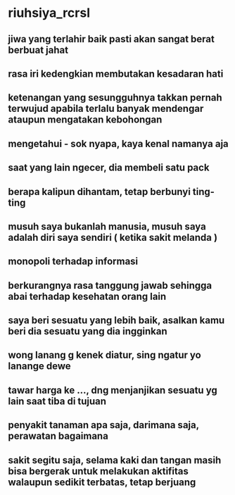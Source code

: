 # riuhsiya_rcrsl
## jiwa yang terlahir baik pasti akan sangat berat berbuat jahat
## rasa iri kedengkian membutakan kesadaran hati
## ketenangan yang sesungguhnya takkan pernah terwujud apabila terlalu banyak mendengar ataupun mengatakan kebohongan
## mengetahui - sok nyapa, kaya kenal namanya aja
## saat yang lain ngecer, dia membeli satu pack
## berapa kalipun dihantam, tetap berbunyi ting-ting
## musuh saya bukanlah manusia, musuh saya adalah diri saya sendiri ( ketika sakit melanda )
## monopoli terhadap informasi
## berkurangnya rasa tanggung jawab sehingga abai terhadap kesehatan orang lain
## saya beri sesuatu yang lebih baik, asalkan kamu beri dia sesuatu yang dia ingginkan

## wong lanang g kenek diatur, sing ngatur yo lanange dewe

## tawar harga ke ..., dng menjanjikan sesuatu yg lain saat tiba di tujuan

## penyakit tanaman apa saja, darimana saja, perawatan bagaimana

## sakit segitu saja, selama kaki dan tangan masih bisa bergerak untuk melakukan aktifitas walaupun sedikit terbatas, tetap berjuang

##

##

##

##

##

##

##

